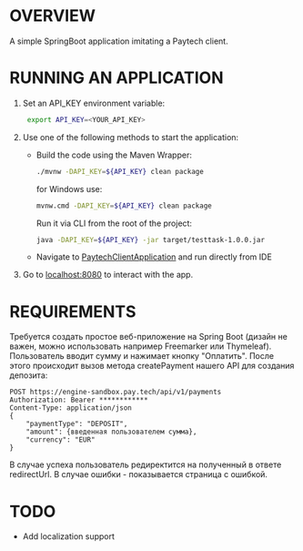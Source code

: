 # OVERVIEW

A simple SpringBoot application imitating a Paytech client.

# RUNNING AN APPLICATION

1. Set an API_KEY environment variable:
   ```bash
    export API_KEY=<YOUR_API_KEY>
    ```
2. Use one of the following methods to start the application:
   - Build the code using the Maven Wrapper: 
       ```bash
       ./mvnw -DAPI_KEY=${API_KEY} clean package
       ```
       for Windows use:
       ```bash
       mvnw.cmd -DAPI_KEY=${API_KEY} clean package
       ```
     Run it via CLI from the root of the project:
       ```bash
       java -DAPI_KEY=${API_KEY} -jar target/testtask-1.0.0.jar
       ```
   - Navigate to [PaytechClientApplication](src/main/java/com/magdieva/testtask/PaytechClientApplication.java) and run directly from IDE

3. Go to [localhost:8080](http://localhost:8080) to interact with the app.

# REQUIREMENTS

Требуется создать простое веб-приложение на Spring Boot (дизайн не важен, можно
использовать например Freemarker или Thymeleaf). Пользователь вводит сумму и нажимает
кнопку "Оплатить". После этого происходит вызов метода createPayment нашего API для
создания депозита:
```
POST https://engine-sandbox.pay.tech/api/v1/payments
Authorization: Bearer ************
Content-Type: application/json
{
    "paymentType": "DEPOSIT",
    "amount": {введенная пользователем сумма},
    "currency": "EUR"
}
```
В случае успеха пользователь редиректится на полученный в ответе redirectUrl. В случае
ошибки - показывается страница с ошибкой.

# TODO
* Add localization support